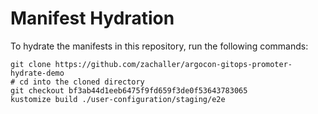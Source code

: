 # Manifest Hydration

To hydrate the manifests in this repository, run the following commands:

```shell
git clone https://github.com/zachaller/argocon-gitops-promoter-hydrate-demo
# cd into the cloned directory
git checkout bf3ab44d1eeb6475f9fd659f3de0f53643783065
kustomize build ./user-configuration/staging/e2e
```
